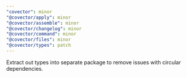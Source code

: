 ```yaml
---
"covector": minor
"@covector/apply": minor
"@covector/assemble": minor
"@covector/changelog": minor
"@covector/command": minor
"@covector/files": minor
"@covector/types": patch
---
```


Extract out types into separate package to remove issues with circular dependencies.
